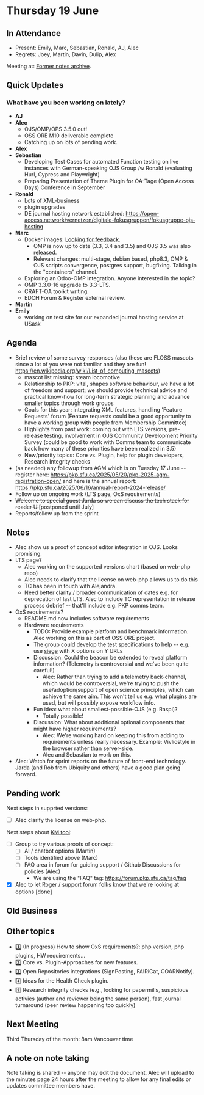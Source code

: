 
# Thursday 19 June

In Attendance
-------------

- Present: Emily, Marc, Sebastian, Ronald, AJ, Alec
- Regrets: Joey, Martin, Davin, Dulip, Alex 

Meeting at: 
[Former notes archive](https://github.com/pkp/technical-committee/tree/main/meeting-minutes).


Quick Updates
-------------

### What have you been working on lately?
   
- **AJ**
- **Alec**
    - OJS/OMP/OPS 3.5.0 out!
    - OSS ORE M10 deliverable complete
    - Catching up on lots of pending work.
- **Alex**
- **Sebastian**
    - Developing Test Cases for automated Function testing on live instances with German-speaking OJS Group /w Ronald (evaluating Hurl, Cypress and Playwright)
    - Preparing Presentation of Theme Plugin for OA-Tage (Open Access Days) Conference in September
- **Ronald**
    - Lots of XML-business
    - plugin upgrades
    - DE journal hosting network established: https://open-access.network/vernetzen/digitale-fokusgruppen/fokusgruppe-ojs-hosting
- **Marc**
    - Docker images: [Looking for feedback](https://forum.pkp.sfu.ca/t/omp-docker-images-for-3-3-0-21-3-4-0-9-and-3-5-0-0/96103).
        - OMP is now up to date (3.3, 3.4 and 3.5) and OJS 3.5 was also released.
        - Relevant changes: multi-stage, debian based, php8.3, OMP & OJS scripts convergence, postgres support, bugfixing. Talking in the "containers" channel. 
    - Exploring an Odoo-OMP integration. Anyone interested in the topic?
    - OMP 3.3.0-16 upgrade to 3.3-LTS.
    - CRAFT-OA toolkit writing.
    - EDCH Forum & Register external review.
- **Martin**
- **Emily**
    - working on test site for our expanded journal hosting service at USask

Agenda
------
- Brief review of some survey responses (also these are FLOSS mascots since a lot of you were not familiar and they are fun! https://en.wikipedia.org/wiki/List_of_computing_mascots)
    - mascot list missing: steam locomotive
    - Relationship to PKP: vital, shapes software behaviour, we have a lot of freedom and support; we should provide technical advice and practical know-how for long-term strategic planning and advance smaller topics through work groups
    - Goals for this year: integrating XML features, handling 'Feature Requests' forum (Feature requests could be a good opportunity to have a working group with people from Membership Committee)
    - Highlights from past work: coming out with LTS versions, pre-release testing, involvement in OJS Community Development Priority Survey (could be good to work with Comms team to communicate back how many of these priorities have been realized in 3.5)
    - New/priority topics: Core vs. Plugin, help for plugin developers, Research Integrity checks
- (as needed) any followup from AGM which is on Tuesday 17 June -- register here: https://pkp.sfu.ca/2025/05/20/pkp-2025-agm-registration-open/ and here is the annual report: https://pkp.sfu.ca/2025/06/16/annual-report-2024-release/
- Follow up on ongoing work (LTS page, OxS requirements)
- ~~Welcome to special guest Jarda so we can discuss the tech stack for reader UI~~[postponed until July]
- Reports/follow up from the sprint 

Notes
-----

- Alec show us a proof of concept editor integration in OJS. Looks promising.
- LTS page?
    - Alec working on the supported versions chart (based on web-php repo)
    - Alec needs to clarify that the license on web-php allows us to do this
    - TC has been in touch with Alejandra.
    - Need better clarity / broader communication of dates e.g. for deprecation of last LTS. Alec to include TC representation in release process debrief -- that'll include e.g. PKP comms team.
- OxS requirements?
    - README.md now includes software requirements
    - Hardware requirements
        - TODO: Provide example platform and benchmark information. Alec working on this as part of OSS ORE project.
        - The group could develop the test specifications to help -- e.g. use [siege](https://github.com/JoeDog/siege) with X options on Y URLs
        - Discussion: Could the beacon be extended to reveal platform information? (Telemetry is controversial and we've been quite careful!)
            - Alec: Rather than trying to add a telemetry back-channel, which would be controversial, we're trying to push the use/adoption/support of open science principles, which can achieve the same aim. This won't tell us e.g. what plugins are used, but will possibly expose workflow info.
        - Fun idea: what about smallest-possible-OJS (e.g. Raspi)?
            - Totally possible!
        - Discussion: What about additional optional components that might have higher requirements?
            - Alec: We're working hard on keeping this from adding to requirements unless really necessary. Example: Vivliostyle in the browser rather than server-side.
            - Alec and Sebastian to work on this.
- Alec: Watch for sprint reports on the future of front-end technology. Jarda (and Rob from Ubiquity and others) have a good plan going forward.

Pending work
------------

Next steps in supprted versions:
- [ ] Alec clarify the license on web-php.


Next steps about [KM tool](https://github.com/pkp/technical-committee/blob/main/meeting-minutes/2024-07-18.md):
- [ ] Group to try various proofs of concept:
    - [ ] AI / chatbot options (Martin)
    - [ ] Tools identified above (Marc)
    - [ ] FAQ area in forum for guiding support / Github Discussions for policies (Alec)
        - We are using the "FAQ" tag: https://forum.pkp.sfu.ca/tag/faq
- [x] Alec to let Roger / support forum folks know that we're looking at options [done]

Old Business
------------

Other topics
------------

- :one: (In progress) How to show OxS requirements?: php version, php plugins, HW requirements... 
- :two: Core vs. Plugin-Approaches for new features.
- :three: Open Repositories integrations (SignPosting, FAIRiCat, COARNotify). 
- :four: Ideas for the Health Check plugin.
- :five: Research integrity checks (e.g., looking for papermills, suspicious activies (author and reviewer being the same person), fast journal turnaround (peer review happening too quickly)

Next Meeting
------------

Third Thursday of the month: 8am Vancouver time

A note on note taking
-----------
Note taking is shared -- anyone may edit the document. Alec will upload to the minutes page 24 hours after the meeting to allow for any final edits or updates committee members have.
